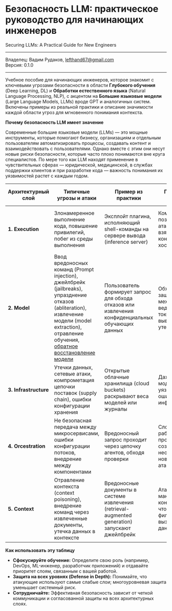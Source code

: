 # Безопасность LLM: практическое руководство для начинающих инженеров

Securing LLMs: A Practical Guide for New Engineers

---

Владелец: Вадим Рудаков, lefthand67@gmail.com  
Версия: 0.1.0

---

Учебное пособие для начинающих инженеров, которое знакомит с ключевыми угрозами безопасности в области **Глубокого обучения** (Deep Learning, DL) и **Обработки естественного языка** (Natural Language Processing, NLP), с акцентом на **Большие языковые модели** (Large Language Models, LLMs) вроде GPT и аналогичных систем. Включены примеры из реальной практики и описание значимости каждой области угроз для мгновенного понимания контекста.

**Почему безопасность LLM имеет значение**

Современные большие языковые модели (LLMs) — это мощные инструменты, которые помогают бизнесу, организациям и отдельным пользователям автоматизировать процессы, создавать контент и взаимодействовать с пользователями. Однако вместе с этим они несут новые риски безопасности, которые часто плохо понимаются вне круга специалистов. По мере того как LLM находят применение в чувствительных сферах — юридической, медицинской, в службах поддержки клиентов и при разработке кода — важность понимания их уязвимостей растет с каждым годом.

| Архитектурный слой | Типичные угрозы и атаки                                          | Пример из практики                                                | Почему это важно                                           | Ключевые навыки и знания                                  | Рекомендации и меры защиты                                                    |
|--------------------|-------------------------------------------------------------------|-------------------------------------------------------------------|------------------------------------------------------------|-----------------------------------------------------------|--------------------------------------------------------------------------------|
| **1. Execution**   | Злонамеренное выполнение кода, повышение привилегий, побег из среды выполнения | Эксплойт плагина, исполняющий shell-команды на сервере вывода (inference server) | Компрометация позволяет атакующему взять под контроль хостинг | Безопасность контейнеров, песочница (sandboxing), защита среды выполнения   | Используйте песочницу, минимизируйте привилегии, проводите аудит расширений и плагинов |
| **2. Model**       | Ввод вредоносных команд (Prompt injection), джейлбрейк (jailbreaks), упразднение отказов (abliteration), извлечение модели (model extraction), отравление обучения, [обратное восстановление модели](https://hub.soviar.ru/brazas/culture/src/branch/develop/engineering/ai/2_model/security/model_inversion_attacks.md) | Пользователь формирует запрос для обхода отказов или извлечения конфиденциальных обучающих данных | Обход защитных механизмов ведет к токсичному выводу или утечке данных | Внутреннее устройство модели, тестирование на устойчивость (adversarial testing), безопасная донастройка (secure fine-tuning) | Ограничивайте доступ к API/ключам, мониторьте запросы, проводите аудит, защищайте веса |
| **3. Infrastructure**| Утечки данных, сетевые атаки, компрометация цепочки поставок (supply chain), ошибки конфигурации хранения | Открытые облачные хранилища (cloud buckets) раскрывают веса моделей или журналы | Даже надежные модели уязвимы при ошибках инфраструктуры | Безопасность облака, сегментация сети (network segmentation), шифрование | Шифруйте данные при хранении и передаче, проверяйте контроль доступа и зависимости |
| **4. Orcestration**  | Не безопасная передача между микросервисами, ошибки конфигурации потоков, внедрение между компонентами | Вредоносный запрос проходит через цепочку агентов, обходя проверки | Сложные рабочие процессы создают неожиданно новые векторы атак | Безопасность API, авторизация сервиса, проверка потоков (workflow validation) | Аутентифицируйте все вызовы между сервисами, проверяйте потоки данных, мониторьте аномалии |
| **5. Context**     | Отравление контекста (context poisoning), внедрение команд через извлеченные документы, утечка данных в контексте | Вредоносные документы в системе извлечения (retrieval-augmented generation) запускают джейлбрейк | Атакующие манипулируют контекстом, чтобы обойти фильтры и вызвать утечку данных | Инжиниринг запросов (prompt engineering), проверка ввода, очистка данных (data sanitization) | Проверяйте и очищайте все входы контекста, мониторьте ввод/вывод, ограничивайте источники извлечения |

**Как использовать эту таблицу**

- **Сфокусируйте обучение:** Определите свою роль (например, DevOps, ML-инженер, разработчик приложений) и отдавайте приоритет слоям, связанным с вашей работой.
- **Защита на всех уровнях (Defense in Depth):** Понимайте, что атакующие используют самые слабые слои; многоуровневая защита уменьшает системный риск.
- **Сотрудничайте:** Эффективная безопасность зависит от четкой коммуникации и согласованной защиты на всех архитектурных слоях.
